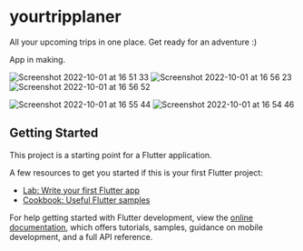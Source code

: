 # yourtripplaner

All your upcoming trips in one place. Get ready for an adventure :)

App in making.

![Screenshot 2022-10-01 at 16 51 33](https://user-images.githubusercontent.com/101131441/193415500-4557e598-bd9c-42bd-a335-9efa276a1981.png)
![Screenshot 2022-10-01 at 16 56 23](https://user-images.githubusercontent.com/101131441/193415506-cdae8dda-6b7f-413b-a3e0-758c5ddaf43b.png)
![Screenshot 2022-10-01 at 16 56 52](https://user-images.githubusercontent.com/101131441/193415509-62828a17-3aeb-47a5-a94b-056c4c9df4a1.png)

![Screenshot 2022-10-01 at 16 55 44](https://user-images.githubusercontent.com/101131441/193415523-f4beb68c-142a-4744-9842-0751b6a3a526.png)
![Screenshot 2022-10-01 at 16 54 46](https://user-images.githubusercontent.com/101131441/193415518-76fffe7f-d494-4cf6-bd99-24ec81779539.png)



## Getting Started

This project is a starting point for a Flutter application.

A few resources to get you started if this is your first Flutter project:

- [Lab: Write your first Flutter app](https://docs.flutter.dev/get-started/codelab)
- [Cookbook: Useful Flutter samples](https://docs.flutter.dev/cookbook)

For help getting started with Flutter development, view the
[online documentation](https://docs.flutter.dev/), which offers tutorials,
samples, guidance on mobile development, and a full API reference.

